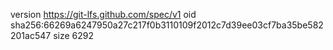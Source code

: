 version https://git-lfs.github.com/spec/v1
oid sha256:66269a6247950a27c217f0b3110109f2012c7d39ee03cf7ba35be582201ac547
size 6292

